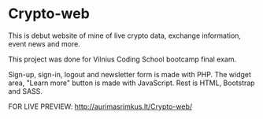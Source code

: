# Crypto-web
This is debut website of mine of live crypto data, exchange information, event news and more. 

This project was done for Vilnius Coding School bootcamp final exam.

Sign-up, sign-in, logout and newsletter form is made with PHP. The widget area, "Learn more" button is made with JavaScript. Rest is HTML, Bootstrap and SASS.

FOR LIVE PREVIEW: http://aurimasrimkus.lt/Crypto-web/
